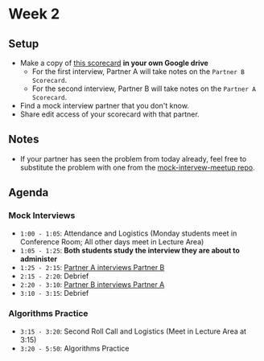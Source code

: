 # Week 2

## Setup
* Make a copy of [this scorecard][scorecard] **in your own Google drive**
	* For the first interview, Partner A will take notes on the `Partner B Scorecard`.
	* For the second interview, Partner B will take notes on the `Partner A Scorecard`.
* Find a mock interview partner that you don't know.
* Share edit access of your scorecard with that partner.

## Notes
* If your partner has seen the problem from today already, 
feel free to substitute the problem with one from the [mock-intervew-meetup repo][mock-interview-meetup-repo].

## Agenda

### Mock Interviews
* `1:00 - 1:05`: Attendance and Logistics (Monday students meet in Conference Room; All other days meet in Lecture Area)
* `1:05 - 1:25`: **Both students study the interview they are about to administer**
* `1:25 - 2:15`: [Partner A interviews Partner B][first-interview]
* `2:15 - 2:20`: Debrief
* `2:20 - 3:10`: [Partner B interviews Partner A][second-interview] 
* `3:10 - 3:15`: Debrief

### Algorithms Practice
* `3:15 - 3:20`: Second Roll Call and Logistics (Meet in Lecture Area at 3:15)
* `3:20 - 5:50`: Algorithms Practice

<!-- Links -->
[scorecard]: https://docs.google.com/spreadsheets/d/1eFBnYk4NUdLMwc-P8eHLCgasHwvSKXWzJYHY9wiIQDQ/edit#gid=685176861
[first-interview]: ./mock-interviews/first.md
[second-interview]: ./mock-interviews/second.md
[mock-interview-meetup-repo]: https://github.com/appacademy/mock-interview-meetup/tree/master/days

